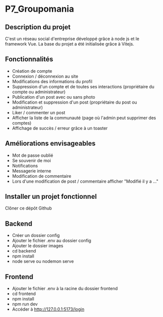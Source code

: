 # P7_Groupomania

## Description du projet
C'est un réseau social d'entreprise développé grâce à node js et le framework Vue. La base du projet a été initialisée grâce à Vitejs.
## Fonctionnalités
- Création de compte
- Connexion / déconnexion au site
- Modifications des informations du profil
- Suppression d'un compte et de toutes ses interactions (propriétaire du compte ou administrateur)
- Publication d'un post avec ou sans photo
- Modification et suppression d'un post (propriétaire du post ou administrateur)
- Liker / commenter un post
- Afficher la liste de la communauté (page où l'admin peut supprimer des comptes)
- Affichage de succès / erreur grâce à un toaster
## Améliorations envisageables
- Mot de passe oublié
- Se souvenir de moi
- Notifications
- Messagerie interne
- Modification de commentaire
- Lors d'une modification de post / commentaire afficher "Modifié il y a ..."
## Installer un projet fonctionnel
Clôner ce dépôt Github
## Backend
- Créer un dossier config
- Ajouter le fichier .env au dossier config
- Ajouter le dossier images
- cd backend
- npm install
- node serve ou nodemon serve
## Frontend
- Ajouter le fichier .env à la racine du dossier frontend
- cd frontend
- npm install
- npm run dev
- Accéder à http://127.0.0.1:5173/login